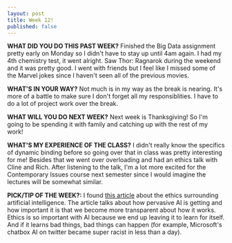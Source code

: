 ```yaml
---
layout: post
title: Week 12!
published: false
---
```


**WHAT DID YOU DO THIS PAST WEEK?** Finished the Big Data assignment pretty early on Monday so I didn't have to stay up until 4am again. I had my 4th chemistry test, it went alright. Saw Thor: Ragnarok during the weekend and it was pretty good. I went with friends but I feel like I missed some of the Marvel jokes since I haven't seen all of the previous movies.

**WHAT'S IN YOUR WAY?** Not much is in my way as the break is nearing. It's more of a battle to make sure I don't forget all my responsiblities. I have to do a lot of project work over the break.

**WHAT WILL YOU DO NEXT WEEK?** Next week is Thanksgiving! So I'm going to be spending it with family and catching up with the rest of my work!

**WHAT'S MY EXPERIENCE OF THE CLASS?** I didn't really know the specifics of dynamic binding before so going over that in class was pretty interesting for me! Besides that we went over overloading and had an ethics talk with Cline and Rich. After listening to the talk, I'm a lot more excited for the Contemporary Issues course next semester since I would imagine the lectures will be somewhat similar. 

**PICK/TIP OF THE WEEK?:** I found [this article](https://www.theguardian.com/science/2017/nov/05/computer-says-no-why-making-ais-fair-accountable-and-transparent-is-crucial) about the ethics surrounding artificial intelligence. The article talks about how pervasive AI is getting and how important it is that we become more transparent about how it works. Ethics is so important with AI because we end up leaving it to learn for itself. And if it learns bad things, bad things can happen (for example, Microsoft's chatbox AI on twitter became super racist in less than a day).
